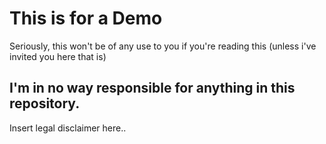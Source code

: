 # This is for a Demo

Seriously, this won't be of any use to you if you're reading this (unless i've invited you here that is)

## I'm in no way responsible for anything in this repository.

Insert legal disclaimer here.. 
